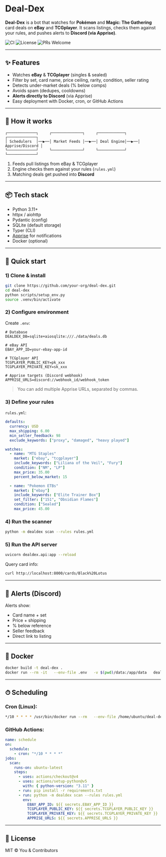 # Deal-Dex

**Deal-Dex** is a bot that watches for **Pokémon** and **Magic: The Gathering** card deals on **eBay** and **TCGplayer**.
It scans listings, checks them against your rules, and pushes alerts to **Discord (via Apprise)**.

![CI](https://img.shields.io/github/actions/workflow/status/your-org/deal-dex/ci.yml)
![License](https://img.shields.io/badge/license-MIT-informational)
![PRs Welcome](https://img.shields.io/badge/PRs-welcome-blue)

---

## ✨ Features

- Watches **eBay** & **TCGplayer** (singles & sealed)
- Filter by set, card name, price ceiling, rarity, condition, seller rating
- Detects under-market deals (% below comps)
- Avoids spam (dedupes, cooldowns)
- **Alerts directly to Discord** (via Apprise)
- Easy deployment with Docker, cron, or GitHub Actions

---

## 🧠 How it works

```
┌─────────────┐     ┌──────────────┐     ┌────────────┐     ┌─────────────┐
│ Schedulers  │──▶──│ Market Feeds │──▶──│ Deal Engine│──▶──│ Apprise/Discord │
└─────────────┘     └──────────────┘     └────────────┘     └─────────────┘
```

1. Feeds pull listings from eBay & TCGplayer
2. Engine checks them against your rules (`rules.yml`)
3. Matching deals get pushed into **Discord**

---

## 📦 Tech stack

- Python 3.11+
- httpx / aiohttp
- Pydantic (config)
- SQLite (default storage)
- Typer (CLI)
- [Apprise](https://github.com/caronc/apprise) for notifications
- Docker (optional)

---

## 🚀 Quick start

### 1) Clone & install

```bash
git clone https://github.com/your-org/deal-dex.git
cd deal-dex
python scripts/setup_env.py
source .venv/bin/activate
```

### 2) Configure environment

Create `.env`:

```dotenv
# Database
DEALDEX_DB=sqlite+aiosqlite:///./data/deals.db

# eBay API
EBAY_APP_ID=your-ebay-app-id

# TCGplayer API
TCGPLAYER_PUBLIC_KEY=pk_xxx
TCGPLAYER_PRIVATE_KEY=sk_xxx

# Apprise targets (Discord webhook)
APPRISE_URLS=discord://webhook_id/webhook_token
```

> You can add multiple Apprise URLs, separated by commas.

### 3) Define your rules

`rules.yml`:

```yaml
defaults:
  currency: USD
  max_shipping: 6.00
  min_seller_feedback: 98
  exclude_keywords: ["proxy", "damaged", "heavy played"]

watches:
  - name: "MTG Staples"
    market: ["ebay", "tcgplayer"]
    include_keywords: ["Liliana of the Veil", "Fury"]
    condition: ["NM", "LP"]
    max_price: 35.00
    percent_below_market: 15

  - name: "Pokemon ETBs"
    market: ["ebay"]
    include_keywords: ["Elite Trainer Box"]
    set_filter: ["151", "Obsidian Flames"]
    condition: ["Sealed"]
    max_price: 45.00
```

### 4) Run the scanner

```bash
python -m dealdex scan --rules rules.yml
```

### 5) Run the API server

```bash
uvicorn dealdex.api:app --reload
```

Query card info:

```bash
curl http://localhost:8000/cards/Black%20Lotus
```

---

## 🔔 Alerts (Discord)

Alerts show:
- Card name + set
- Price + shipping
- % below reference
- Seller feedback
- Direct link to listing

---

## 🐳 Docker

```bash
docker build -t deal-dex .
docker run --rm -it   --env-file .env   -v $(pwd)/data:/app/data   deal-dex python -m dealdex scan --rules rules.yml
```

---

## ⏱ Scheduling

### Cron (Linux):

```bash
*/10 * * * * /usr/bin/docker run --rm   --env-file /home/ubuntu/deal-dex/.env   -v /home/ubuntu/deal-dex/data:/app/data   deal-dex python -m dealdex scan --rules /app/rules.yml
```

### GitHub Actions:

```yaml
name: schedule
on:
  schedule:
    - cron: "*/10 * * * *"
jobs:
  scan:
    runs-on: ubuntu-latest
    steps:
      - uses: actions/checkout@v4
      - uses: actions/setup-python@v5
        with: { python-version: "3.11" }
      - run: pip install -r requirements.txt
      - run: python -m dealdex scan --rules rules.yml
        env:
          EBAY_APP_ID: ${{ secrets.EBAY_APP_ID }}
          TCGPLAYER_PUBLIC_KEY: ${{ secrets.TCGPLAYER_PUBLIC_KEY }}
          TCGPLAYER_PRIVATE_KEY: ${{ secrets.TCGPLAYER_PRIVATE_KEY }}
          APPRISE_URLS: ${{ secrets.APPRISE_URLS }}
```

---

## 📜 License

MIT © You & Contributors
